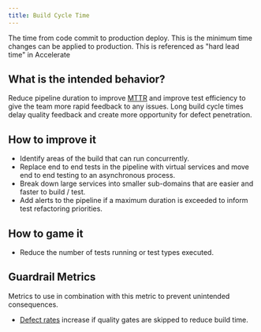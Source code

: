 ```yaml
---
title: Build Cycle Time
---
```


The time from code commit to production deploy. This is the minimum time changes can be applied to production. This is
referenced as "hard lead time" in Accelerate

## What is the intended behavior?

Reduce pipeline duration to improve [MTTR](../mean-time-to-repair) and improve test efficiency to
give the team more rapid feedback to any issues. Long build cycle times delay quality feedback
and create more opportunity for defect penetration.

## How to improve it

- Identify areas of the build that can run concurrently.
- Replace end to end tests in the pipeline with virtual services and move end to end testing to an asynchronous process.
- Break down large services into smaller sub-domains that are easier and faster to build / test.
- Add alerts to the pipeline if a maximum duration is exceeded to inform test refactoring priorities.

## How to game it

- Reduce the number of tests running or test types executed.

## Guardrail Metrics

Metrics to use in combination with this metric to prevent unintended consequences.

- [Defect rates](../defect-rate) increase if quality gates are skipped to reduce build time.
